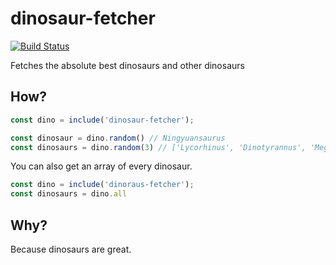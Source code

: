 # dinosaur-fetcher
[![Build Status](https://travis-ci.org/aldeste/dinosaur-fetcher.svg?branch=master)](https://travis-ci.org/aldeste/dinosaur-fetcher)

Fetches the absolute best dinosaurs and other dinosaurs

## How?
```javascript
const dino = include('dinosaur-fetcher');

const dinosaur = dino.random() // Ningyuansaurus
const dinosaurs = dino.random(3) // ['Lycorhinus', 'Dinotyrannus', 'Megacervixosaurus']
```
You can also get an array of every dinosaur.
```javascript
const dino = include('dinoraus-fetcher');
const dinosaurs = dino.all
```

## Why?
Because dinosaurs are great.

